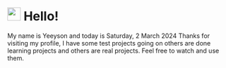  <h1>
    <img src="https://emojis.slackmojis.com/emojis/images/1643510097/45343/hi.gif?1643510097" width="30"/> 
    Hello!
 </h1>
 <p>
    My name is Yeeyson and today is Saturday, 2 March 2024
    Thanks for visiting my profile, I have some test projects going on others are done learning projects and others are real projects.
    Feel free to watch and use them.
 </p>
